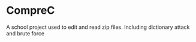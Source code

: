 # CompreC
A school project used to edit and read zip files. Including dictionary attack and brute force
